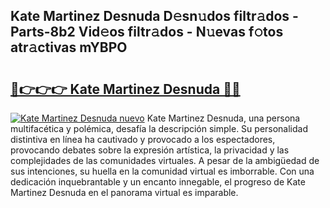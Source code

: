 ## Kate Martinez Desnuda D𝚎sn𝚞dos filtr𝚊dos - Parts-8b2 Vid𝚎os filtr𝚊dos - N𝚞evas f𝚘tos atr𝚊ctivas mYBPO

# <h2><a href="http://mbcxji.tromn.icu/?c=Kate+Martinez+Desnuda">🔗👉👉👉 Kate Martinez Desnuda 🔗🔗</a></h2>

[![Kate Martinez Desnuda nuevo](https://i.imgur.com/pEAQMta.gif)](http://mbcxji.tromn.icu/?c=Kate+Martinez+Desnuda)
Kate Martinez Desnuda, una persona multifacética y polémica, desafía la descripción simple. Su personalidad distintiva en línea ha cautivado y provocado a los espectadores, provocando debates sobre la expresión artística, la privacidad y las complejidades de las comunidades virtuales. A pesar de la ambigüedad de sus intenciones, su huella en la comunidad virtual es imborrable. Con una dedicación inquebrantable y un encanto innegable, el progreso de Kate Martinez Desnuda en el panorama virtual es imparable.
